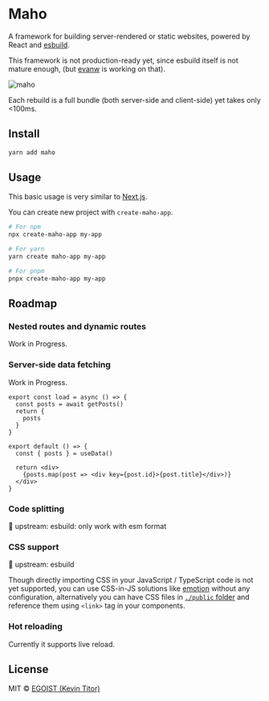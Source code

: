# Maho

A framework for building server-rendered or static websites, powered by React and [esbuild](https://github.com/evanw/esbuild).

This framework is not production-ready yet, since esbuild itself is not mature enough, (but [evanw](https://github.com/evanw) is working on that).

![maho](https://user-images.githubusercontent.com/8784712/87699412-68451a80-c7c7-11ea-919f-a09ce73fe616.gif)

Each rebuild is a full bundle (both server-side and client-side) yet takes only <100ms.


## Install

```bash
yarn add maho
```

## Usage

This basic usage is very similar to [Next.js](https://nextjs.org).

You can create new project with `create-maho-app`.

```bash
# For npm
npx create-maho-app my-app

# For yarn
yarn create maho-app my-app

# For pnpm
pnpx create-maho-app my-app
```

## Roadmap

### Nested routes and dynamic routes

Work in Progress.

### Server-side data fetching

Work in Progress.

```tsx
export const load = async () => {
  const posts = await getPosts()
  return {
    posts
  }
}

export default () => {
  const { posts } = useData()

  return <div>
    {posts.map(post => <div key={post.id}>{post.title}</div>)}
  </div>
}
```

### Code splitting

🚧 upstream: esbuild: only work with esm format

### CSS support

🚧 upstream: esbuild

Though directly importing CSS in your JavaScript / TypeScript code is not yet supported, you can use CSS-in-JS solutions like [emotion](./examples/with-emotion) without any configuration, alternatively you can have CSS files in [`./public` folder](./examples/public-folder) and reference them using `<link>` tag in your components.

### Hot reloading

Currently it supports live reload.

## License

MIT &copy; [EGOIST (Kevin Titor)](https://github.com/sponsors/egoist)
